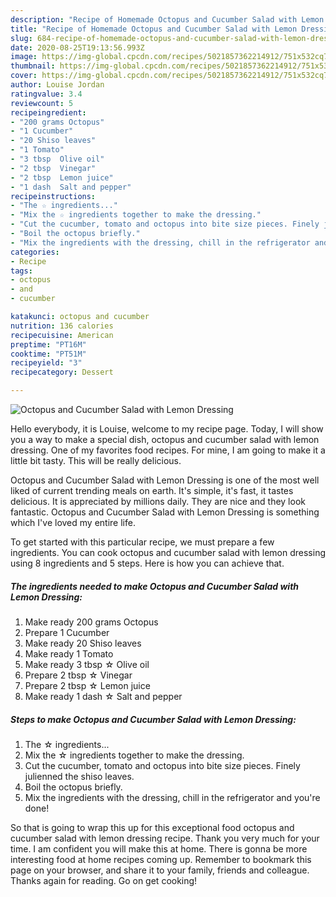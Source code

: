 ```yaml
---
description: "Recipe of Homemade Octopus and Cucumber Salad with Lemon Dressing"
title: "Recipe of Homemade Octopus and Cucumber Salad with Lemon Dressing"
slug: 684-recipe-of-homemade-octopus-and-cucumber-salad-with-lemon-dressing
date: 2020-08-25T19:13:56.993Z
image: https://img-global.cpcdn.com/recipes/5021857362214912/751x532cq70/octopus-and-cucumber-salad-with-lemon-dressing-recipe-main-photo.jpg
thumbnail: https://img-global.cpcdn.com/recipes/5021857362214912/751x532cq70/octopus-and-cucumber-salad-with-lemon-dressing-recipe-main-photo.jpg
cover: https://img-global.cpcdn.com/recipes/5021857362214912/751x532cq70/octopus-and-cucumber-salad-with-lemon-dressing-recipe-main-photo.jpg
author: Louise Jordan
ratingvalue: 3.4
reviewcount: 5
recipeingredient:
- "200 grams Octopus"
- "1 Cucumber"
- "20 Shiso leaves"
- "1 Tomato"
- "3 tbsp  Olive oil"
- "2 tbsp  Vinegar"
- "2 tbsp  Lemon juice"
- "1 dash  Salt and pepper"
recipeinstructions:
- "The ☆ ingredients..."
- "Mix the ☆ ingredients together to make the dressing."
- "Cut the cucumber, tomato and octopus into bite size pieces. Finely julienned the shiso leaves."
- "Boil the octopus briefly."
- "Mix the ingredients with the dressing, chill in the refrigerator and you&#39;re done!"
categories:
- Recipe
tags:
- octopus
- and
- cucumber

katakunci: octopus and cucumber 
nutrition: 136 calories
recipecuisine: American
preptime: "PT16M"
cooktime: "PT51M"
recipeyield: "3"
recipecategory: Dessert

---
```



![Octopus and Cucumber Salad with Lemon Dressing](https://img-global.cpcdn.com/recipes/5021857362214912/751x532cq70/octopus-and-cucumber-salad-with-lemon-dressing-recipe-main-photo.jpg)

Hello everybody, it is Louise, welcome to my recipe page. Today, I will show you a way to make a special dish, octopus and cucumber salad with lemon dressing. One of my favorites food recipes. For mine, I am going to make it a little bit tasty. This will be really delicious.



Octopus and Cucumber Salad with Lemon Dressing is one of the most well liked of current trending meals on earth. It's simple, it's fast, it tastes delicious. It is appreciated by millions daily. They are nice and they look fantastic. Octopus and Cucumber Salad with Lemon Dressing is something which I've loved my entire life.


To get started with this particular recipe, we must prepare a few ingredients. You can cook octopus and cucumber salad with lemon dressing using 8 ingredients and 5 steps. Here is how you can achieve that.

<!--inarticleads1-->

##### The ingredients needed to make Octopus and Cucumber Salad with Lemon Dressing:

1. Make ready 200 grams Octopus
1. Prepare 1 Cucumber
1. Make ready 20 Shiso leaves
1. Make ready 1 Tomato
1. Make ready 3 tbsp ☆ Olive oil
1. Prepare 2 tbsp ☆ Vinegar
1. Prepare 2 tbsp ☆ Lemon juice
1. Make ready 1 dash ☆ Salt and pepper




<!--inarticleads2-->

##### Steps to make Octopus and Cucumber Salad with Lemon Dressing:

1. The ☆ ingredients...
1. Mix the ☆ ingredients together to make the dressing.
1. Cut the cucumber, tomato and octopus into bite size pieces. Finely julienned the shiso leaves.
1. Boil the octopus briefly.
1. Mix the ingredients with the dressing, chill in the refrigerator and you&#39;re done!




So that is going to wrap this up for this exceptional food octopus and cucumber salad with lemon dressing recipe. Thank you very much for your time. I am confident you will make this at home. There is gonna be more interesting food at home recipes coming up. Remember to bookmark this page on your browser, and share it to your family, friends and colleague. Thanks again for reading. Go on get cooking!
